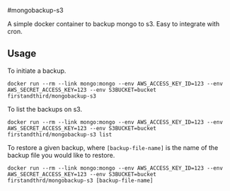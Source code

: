 #mongobackup-s3

A simple docker container to backup mongo to s3.  Easy to integrate with cron.

## Usage

To initiate a backup.

```
docker run --rm --link mongo:mongo --env AWS_ACCESS_KEY_ID=123 --env AWS_SECRET_ACCESS_KEY=123 --env S3BUCKET=bucket firstandthird/mongobackup-s3
```

To list the backups on s3.

```
docker run --rm --link mongo:mongo --env AWS_ACCESS_KEY_ID=123 --env AWS_SECRET_ACCESS_KEY=123 --env S3BUCKET=bucket firstandthird/mongobackup-s3 list
```

To restore a given backup, where `[backup-file-name]` is the name of the backup file you would like to restore.

```
docker run --rm --link mongo:mongo --env AWS_ACCESS_KEY_ID=123 --env AWS_SECRET_ACCESS_KEY=123 --env S3BUCKET=bucket firstandthrd/mongobackup-s3 [backup-file-name]
```
